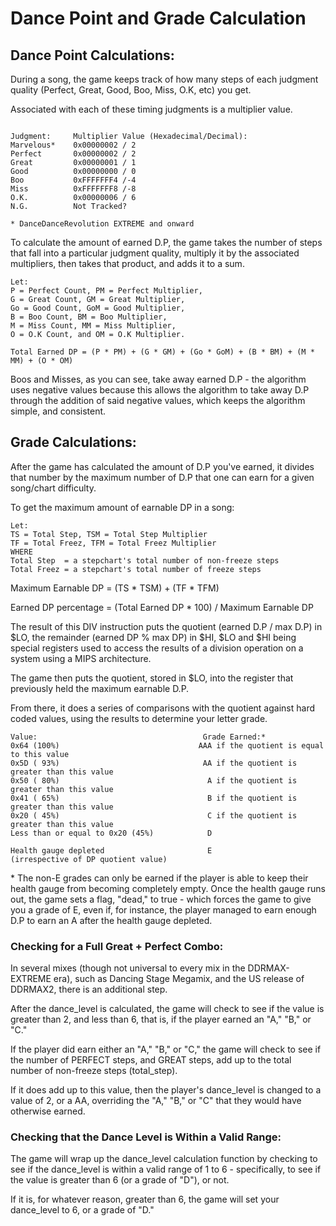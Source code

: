 # Dance Point and Grade Calculation
## Dance Point Calculations:
During a song, the game keeps track of how many steps of each judgment quality (Perfect, Great, Good, Boo, Miss, O.K, etc) you get.

Associated with each of these timing judgments is a multiplier value.

```
                     
Judgment:     Multiplier Value (Hexadecimal/Decimal):
Marvelous*    0x00000002 / 2
Perfect       0x00000002 / 2
Great         0x00000001 / 1
Good          0x00000000 / 0
Boo           0xFFFFFFF4 /-4
Miss          0xFFFFFFF8 /-8
O.K.          0x00000006 / 6
N.G.          Not Tracked?

* DanceDanceRevolution EXTREME and onward
```

To calculate the amount of earned D.P, the game takes the number of steps that fall into a particular judgment quality, multiply it by the associated multipliers, then takes that product, and adds it to a sum.

```
Let:
P = Perfect Count, PM = Perfect Multiplier,
G = Great Count, GM = Great Multiplier,
Go = Good Count, GoM = Good Multiplier,
B = Boo Count, BM = Boo Multiplier,
M = Miss Count, MM = Miss Multiplier,
O = O.K Count, and OM = O.K Multiplier.

Total Earned DP = (P * PM) + (G * GM) + (Go * GoM) + (B * BM) + (M * MM) + (O * OM)
```

Boos and Misses, as you can see, take away earned D.P - the algorithm uses negative values because this allows the algorithm to take away D.P through the addition of said negative values, which keeps the algorithm simple, and consistent.

## Grade Calculations:
After the game has calculated the amount of D.P you've earned, it divides that number by the maximum number of D.P that one can earn for a given song/chart difficulty.

To get the maximum amount of earnable DP in a song:
```
Let: 
TS = Total Step, TSM = Total Step Multiplier
TF = Total Freez, TFM = Total Freez Multiplier
WHERE
Total Step  = a stepchart's total number of non-freeze steps
Total Freez = a stepchart's total number of freeze steps 
```
Maximum Earnable DP = (TS * TSM) + (TF * TFM)

Earned DP percentage = (Total Earned DP * 100) / Maximum Earnable DP

The result of this DIV instruction puts the quotient (earned D.P / max D.P) in $LO, the remainder (earned DP % max DP) in $HI, $LO and $HI being special registers used to access the results of a division operation on a system using a MIPS architecture.

The game then puts the quotient, stored in $LO, into the register that previously held the maximum earnable D.P.

From there, it does a series of comparisons with the quotient against hard coded values, using the results to determine your letter grade.
```
Value:                                     Grade Earned:*
0x64 (100%)                               AAA if the quotient is equal to this value
0x5D ( 93%)                                AA if the quotient is greater than this value
0x50 ( 80%)                                 A if the quotient is greater than this value
0x41 ( 65%)                                 B if the quotient is greater than this value
0x20 ( 45%)                                 C if the quotient is greater than this value
Less than or equal to 0x20 (45%)            D

Health gauge depleted                       E
(irrespective of DP quotient value)
```
\* The non-E grades can only be earned if the player is able to keep their health gauge from becoming completely empty.  Once the health gauge runs out, the game sets a flag, "dead," to true - which forces the game to give you a grade of E, even if, for instance, the player managed to earn enough D.P to earn an A after the health gauge depleted.

### Checking for a Full Great + Perfect Combo:
In several mixes (though not universal to every mix in the DDRMAX-EXTREME era), such as Dancing Stage Megamix, and the US release of DDRMAX2, there is an additional step.

After the dance_level is calculated, the game will check to see if the value is greater than 2, and less than 6, that is, if the player earned an "A," "B," or "C."

If the player did earn either an "A," "B," or "C," the game will check to see if the number of PERFECT steps, and GREAT steps, add up to the total number of non-freeze steps (total_step).

If it does add up to this value, then the player's dance_level is changed to a value of 2, or a AA, overriding the "A," "B," or "C" that they would have otherwise earned.

### Checking that the Dance Level is Within a Valid Range:
The game will wrap up the dance_level calculation function by checking to see if the dance_level is within a valid range of 1 to 6 - specifically, to see if the value is greater than 6 (or a grade of "D"), or not.

If it is, for whatever reason, greater than 6, the game will set your dance_level to 6, or a grade of "D."
